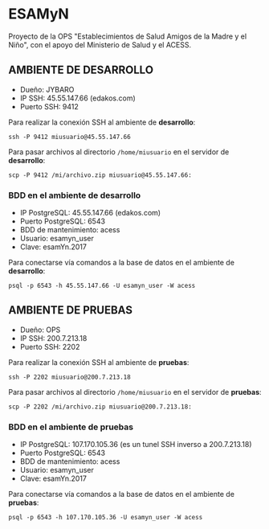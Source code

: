 # ESAMyN
Proyecto de la OPS "Establecimientos de Salud Amigos de la Madre y el Niño", con el apoyo del Ministerio de Salud y el ACESS.

## AMBIENTE DE DESARROLLO

* Dueño: JYBARO
* IP SSH: 45.55.147.66 (edakos.com)
* Puerto SSH: 9412

Para realizar la conexión SSH al ambiente de **desarrollo**: 
```
ssh -P 9412 miusuario@45.55.147.66
```

Para pasar archivos al directorio `/home/miusuario` en el servidor de **desarrollo**: 
```
scp -P 9412 /mi/archivo.zip miusuario@45.55.147.66:
```

### BDD en el ambiente de desarrollo

* IP PostgreSQL: 45.55.147.66 (edakos.com)
* Puerto PostgreSQL: 6543
* BDD de mantenimiento: acess
* Usuario: esamyn_user
* Clave: esamYn.2017

Para conectarse vía comandos a la base de datos en el ambiente de **desarrollo**: 
```
psql -p 6543 -h 45.55.147.66 -U esamyn_user -W acess
```

## AMBIENTE DE PRUEBAS
* Dueño: OPS
* IP SSH: 200.7.213.18
* Puerto SSH: 2202

Para realizar la conexión SSH al ambiente de **pruebas**: 
```
ssh -P 2202 miusuario@200.7.213.18
```

Para pasar archivos al directorio `/home/miusuario` en el servidor de **pruebas**: 
```
scp -P 2202 /mi/archivo.zip miusuario@200.7.213.18:
```

### BDD en el ambiente de pruebas

* IP PostgreSQL: 107.170.105.36 (es un tunel SSH inverso a 200.7.213.18)
* Puerto PostgreSQL: 6543
* BDD de mantenimiento: acess
* Usuario: esamyn_user
* Clave: esamYn.2017

Para conectarse vía comandos a la base de datos en el ambiente de **pruebas**: 
```
psql -p 6543 -h 107.170.105.36 -U esamyn_user -W acess
```

